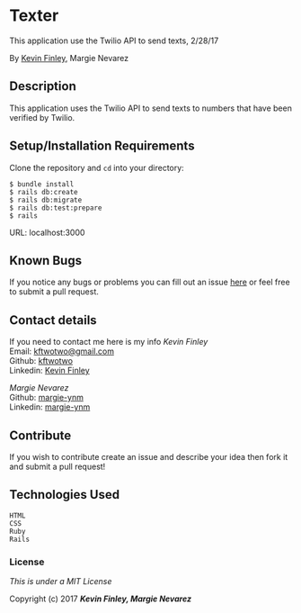 # Texter

This application use the Twilio API to send texts, 2/28/17

 By [Kevin Finley](http://www.kfinley.com), Margie Nevarez

## Description

This application uses the Twilio API to send texts to numbers that have been verified by Twilio.

## Setup/Installation Requirements

Clone the repository and `cd` into your directory:
```
$ bundle install
$ rails db:create
$ rails db:migrate
$ rails db:test:prepare
$ rails
```
URL: localhost:3000
## Known Bugs

If you notice any bugs or problems you can fill out an issue [here](http://www.github.com/kftwotwo/texter-partner/issues) or feel free to submit a pull request.

## Contact details
If you need to contact me here is my info
_*Kevin Finley*_<br>
Email: kftwotwo@gmail.com<br>
Github: [kftwotwo](https://www.github.com/kftwotwo)<br>
Linkedin: [Kevin Finley](https://www.linkedin.com/in/kftwotwo/)


_*Margie Nevarez*_<br>
Github: [margie-ynm](https://www.github.com/margie-ynm)<br>
Linkedin: [margie-ynm](https://www.linkedin.com/in/margienev/)


## Contribute

If you wish to contribute create an issue and describe your idea then fork it and submit a pull request!

## Technologies Used
```
HTML
CSS
Ruby
Rails
```
### License

*This is under a MIT License*

Copyright (c) 2017 **_Kevin Finley, Margie Nevarez_**
